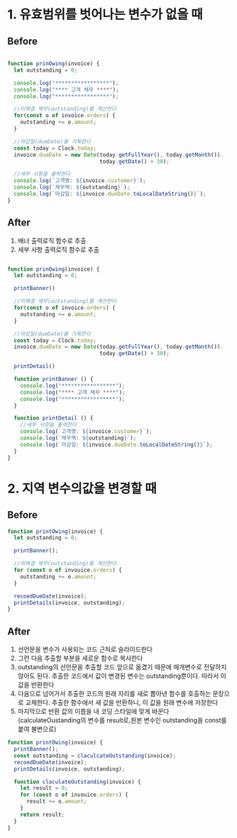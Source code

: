# 1. 유효범위를 벗어나는 변수가 없을 때

## Before

```javascript

function prinOwing(invoice) {
  let outstanding = 0;

  console.log("*****************");
  console.log("**** 고객 채무 ****");
  console.log("*****************");

  //미해결 채무(outstanding)를 계산한다
  for(const o of invoice.orders) {
    outstanding += o.amount;
  }

  //마감일(dueDate)를 기록한다
  const today = Clock.today;
  invoice.dueDate = new Date(today.getFullYear(), today.getMonth()).
                             today.getDate() + 30);

  //세부 사항을 출력한다
  console.log(`고객명: ${invoice.customer}`);
  console.log(`채무액: ${outstanding}`);
  console.log(`마감일: ${invoice.dueDate.toLocalDateString()}`);
}

```

## After

1. 배너 출력로직 함수로 추출
2. 세부 사항 출력로직 함수로 추출

```javascript

function prinOwing(invoice) {
  let outstanding = 0;

  printBanner()

  //미해결 채무(outstanding)를 계산한다
  for(const o of invoice.orders) {
    outstanding += o.amount;
  }

  //마감일(dueDate)를 기록한다
  const today = Clock.today;
  invoice.dueDate = new Date(today.getFullYear(), today.getMonth()).
                             today.getDate() + 30);

  printDetail()

  function printBanner () {
    console.log("*****************");
    console.log("**** 고객 채무 ****");
    console.log("*****************");
  }

  function printDetail () {
    //세부 사항을 출력한다
    console.log(`고객명: ${invoice.customer}`);
    console.log(`채무액: ${outstanding}`);
    console.log(`마감일: ${invoice.dueDate.toLocalDateString()}`);
  }
}

```

# 2. 지역 변수의값을 변경할 때

## Before

```javascript
function printOwing(invoice) {
  let outstanding = 0;

  printBanner();

  //미해결 채무(outstanding)를 계산한다
  for (const o of invouice.orders) {
    outstanding += o.amount;
  }

  recoedDueDate(invoice);
  printDetails(invoice, outstanding);
}
```

## After

1. 선언문을 변수가 사용되는 코드 근처로 슬라이드한다
2. 그런 다음 추출할 부분을 새로운 함수로 복사한다
3. outstanding의 선언문을 추출할 코드 앞으로 옮겼기 때문에 매개변수로 전달하지 않아도 된다. 추출한 코드에서 값이 변경된 변수는 outstanding뿐이다. 따라서 이 값을 반환한다
4. 다음으로 넘어가서 추출한 코드의 원래 자리를 새로 뽑아낸 함수를 호출하는 문장으로 교체한다. 추출한 함수에서 새 값을 반환하니, 이 값을 원래 변수에 저장한다
5. 마지막으로 반환 값의 이름을 내 코딩 스타일에 맞게 바꾼다
   (calculateOustanding의 변수를 result로,원본 변수인 outstanding을 const를 붙여 불변으로)

```javascript
function printOwing(invoice) {
  printBanner();
  const outstanding = claculcateOutstanding(invoice);
  recoedDueDate(invoice);
  printDetails(invoice, outstanding);

  function claculateOutstanding(invoice) {
    let result = 0;
    for (const o of invouice.orders) {
      result += o.amount;
    }
    return result;
  }
}
```
